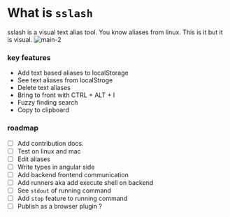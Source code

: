 # What is `sslash`
sslash is a visual text alias tool. You know aliases from linux. This is it but it is visual. 
![main-2](https://github.com/shakg/sslash/assets/76657662/ff6041d4-105d-40f1-87dd-a0a10c14e57d)

### key features
- Add text based aliases to localStorage
- See text aliases from localStroge
- Delete text aliases
- Bring to front with CTRL + ALT + I
- Fuzzy finding search
- Copy to clipboard

### roadmap 
- [ ] Add contribution docs.
- [ ] Test on linux and mac
- [ ] Edit aliases
- [ ] Write types in angular side
- [ ] Add backend frontend communication
- [ ] Add runners aka add execute shell on backend
- [ ] See `stdout` of running command
- [ ] Add `stop` feature to running command 
- [ ] Publish as a browser plugin ?
